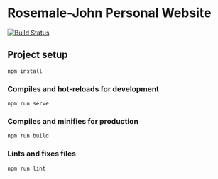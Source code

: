 # Rosemale-John Personal Website

[![Build Status](https://travis-ci.org/rosemalejohn/rosemalejohn.svg?branch=master)](https://travis-ci.org/rosemalejohn/rosemalejohn)

## Project setup
```
npm install
```

### Compiles and hot-reloads for development
```
npm run serve
```

### Compiles and minifies for production
```
npm run build
```

### Lints and fixes files
```
npm run lint
```
